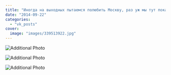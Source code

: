 ```yaml
---
title: "Иногда на выходных пытаемся полюбить Москву, раз уж мы тут пока живем."
date: "2014-09-22"
categories: 
  - "vk_posts"
cover:
  image: "images/339513922.jpg"
---
```


![Additional Photo](https://vodpop.ru/wp-content/uploads/2023/07/339513923.jpg)

![Additional Photo](https://vodpop.ru/wp-content/uploads/2023/07/339513924.jpg)

![Additional Photo](https://vodpop.ru/wp-content/uploads/2023/07/339513925.jpg)
